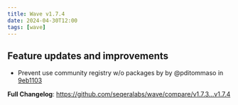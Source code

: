 ```yaml
---
title: Wave v1.7.4
date: 2024-04-30T12:00
tags: [wave]
---
```


## Feature updates and improvements

- Prevent use community registry w/o packages by by @pditommaso in [9eb1103](https://github.com/seqeralabs/wave/commit/9eb110317698951638bbaff80adfa0504aff5e48)

**Full Changelog**: https://github.com/seqeralabs/wave/compare/v1.7.3...v1.7.4
